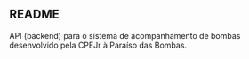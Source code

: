 ## README

API (backend) para o sistema de acompanhamento de bombas desenvolvido pela CPEJr à Paraíso das Bombas.
